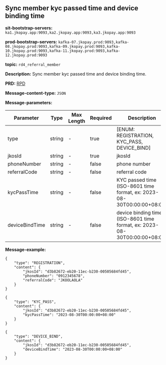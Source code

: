#
## Sync member kyc passed time and device binding time

**sit-bootstrap-servers:** `ka1.jkopay.app:9093,ka2.jkopay.app:9093,ka3.jkopay.app:9093`

**prod-bootstrap-servers:** `kafka-07.jkopay.prod:9093,kafka-08.jkopay.prod:9093,kafka-09.jkopay.prod:9093,kafka-10.jkopay.prod:9093,kafka-11.jkopay.prod:9093,kafka-12.jkopay.prod:9093`

**topic:** `rd4_referral_member`

**Description:** Sync member kyc passed time and device binding time.

**PRD:** [RPD](https://jkopay.atlassian.net/wiki/spaces/PM/pages/29687846)

**Message-content-type:** `JSON`

**Message-parameters:**

| Parameter      | Type   | Max Length | Required | Description                                                               |
|----------------|--------|------------|----------|---------------------------------------------------------------------------|
| type           | string | -          | true     | [ENUM: REGISTRATION, KYC_PASS, DEVICE_BIND]                               |
| jkosId         | string | -          | true     | jkosId                                                                    |
| phoneNumber    | string | -          | false    | phone number                                                              |
| referralCode   | string | -          | false    | referral code                                                             |
| kycPassTime    | string | -          | false    | KYC passed time (ISO-8601 time format, ex: 2023-08-30T00:00:00+08:00)     |
| deviceBindTime | string | -          | false    | device binding time (ISO-8601 time format, ex: 2023-08-30T00:00:00+08:00) |

**Message-example:**
```
{
    "type": "REGISTRATION",
    "content": {
        "jkosId": "d3b82672-eb20-11ec-b230-00505684fd45",
        "phoneNumber": "0912345678",
        "referralCode": "JKOOLAOLA"
    }
}
```
```
{
    "type": "KYC_PASS",
    "content": {
        "jkosId": "d3b82672-eb20-11ec-b230-00505684fd45",
        "kycPassTime": "2023-08-30T00:00:00+08:00"
    }
}
```
```
{
    "type": "DEVICE_BIND",
    "content": {
        "jkosId": "d3b82672-eb20-11ec-b230-00505684fd45",
        "deviceBindTime": "2023-08-30T00:00:00+08:00"
    }
}

```